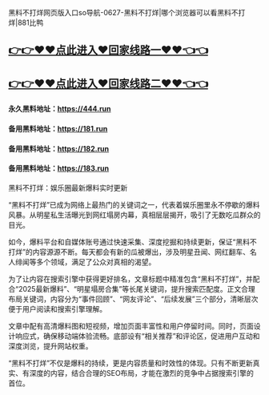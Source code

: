 黑料不打烊网页版入口so导航-0627-黑料不打烊|哪个浏览器可以看黑料不打烊|881比鸭

## [👉👉♥♥点此进入♥回家线路一♥♥👈👈](https://unpkg.com/182run/index.html)
## [👉👉♥♥点此进入♥回家线路二♥♥👈👈](https://unpkg.com/182-1run/index.html)

#### 永久黑料地址：https://444.run
#### 备用黑料地址：https://181.run
#### 备用黑料地址：https://182.run
#### 备用黑料地址：https://183.run

黑料不打烊：娱乐圈最新爆料实时更新

“黑料不打烊”已成为网络上最热门的关键词之一，代表着娱乐圈里永不停歇的爆料风暴。从明星私生活曝光到网红塌房内幕，真相层层揭开，吸引了无数吃瓜群众的目光。

如今，爆料平台和自媒体账号通过快速采集、深度挖掘和持续更新，保证“黑料不打烊”的内容源源不断。每天都会有新的瓜被爆出，涉及明星丑闻、网红翻车、名人绯闻等多个领域，满足了公众对真相的渴望。

为了让内容在搜索引擎中获得更好排名，文章标题中精准包含“黑料不打烊”，并配合“2025最新爆料”、“明星塌房合集”等长尾关键词，提升搜索匹配度。正文合理布局关键词，内容分为“事件回顾”、“网友评论”、“后续发展”三个部分，清晰层次便于用户阅读和搜索引擎理解。

文章中配有高清爆料图和短视频，增加页面丰富性和用户停留时间。同时，页面设计响应式，确保移动端体验流畅。底部设有“相关推荐”和评论区，促进用户互动和深度浏览，提升网站权重。

“黑料不打烊”不仅是爆料的持续，更是内容质量和时效性的体现。只有不断更新真实、有深度的内容，结合合理的SEO布局，才能在激烈的竞争中占据搜索引擎的首位。
